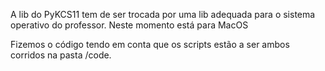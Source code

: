 A lib do PyKCS11 tem de ser trocada por uma lib adequada para o sistema operativo do professor. Neste momento está para MacOS

Fizemos o código tendo em conta que os scripts estão a ser ambos corridos na pasta /code.


